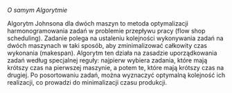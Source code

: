 *O samym Algorytmie*

Algorytm Johnsona dla dwóch maszyn to metoda optymalizacji harmonogramowania zadań w problemie przepływu pracy (flow shop scheduling). 
Zadanie polega na ustaleniu kolejności wykonywania zadań na dwóch maszynach w taki sposób, aby zminimalizować całkowity czas wykonania (makespan).
Algorytm ten działa na zasadzie uporządkowania zadań według specjalnej reguły: najpierw wybiera zadania, które mają krótszy czas na pierwszej maszynie, a potem te, które mają krótszy czas na drugiej.
Po posortowaniu zadań, można wyznaczyć optymalną kolejność ich realizacji, co prowadzi do minimalizacji czasu produkcji.
